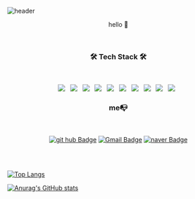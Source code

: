 ![header](https://capsule-render.vercel.app/api?type=waving&color=c9d6ff&fontColor=ffffff&height=200&section=header&text=Ahyeon🌱&fontSize=100)

<p align="center">hello 👋<p>

<br>
<h3 align="center"><b>🛠 Tech Stack 🛠</b></h3>
<br>
<p align="center">
   <img src="https://img.shields.io/badge/HTML5-E34F26?style=flat-square&logo=HTML5&logoColor=white"/></a> &nbsp
   <img src="https://img.shields.io/badge/CSS3-1572B6?style=flat-square&logo=CSS3&logoColor=white"/></a> &nbsp
   <img src="https://img.shields.io/badge/JavaScript-F7DF1E?style=flat-square&logo=JavaScript&logoColor=white"/></a> &nbsp
   <img src="https://img.shields.io/badge/Node.js-339933?style=flat-square&logo=Node.js&logoColor=white"/></a> &nbsp
   <img src="https://img.shields.io/badge/sass-CC6699?style=flat-square&logo=sass&logoColor=white"/></a> &nbsp
   <img src="https://img.shields.io/badge/jquery-0769AD?style=flat-square&logo=jquery&logoColor=white"/></a> &nbsp
   <img src="https://img.shields.io/badge/java-007396?style=flat-square&logo=java&logoColor=white"/></a> &nbsp
   <img src="https://img.shields.io/badge/mysql-4479A1?style=flat-square&logo=mysql&logoColor=white"/></a> &nbsp
   <img src="https://img.shields.io/badge/php-777BB4?style=flat-square&logo=php&logoColor=white"/></a> &nbsp
   <img src="https://img.shields.io/badge/php-777BB4?style=flat-square&logo=php&logoColor=white"/></a> &nbsp


</p>

<h3 align="center"><b>me📭</b></h3>
<br>
<div align="center">
   
[![git hub Badge](http://img.shields.io/badge/-git%20hub-black?style=flat-square&logo=github&link=https://github.com/cats0713)](https://github.com/cats0713)
[![Gmail Badge](https://img.shields.io/badge/-Gmail-d14836?style=flat-square&logo=Gmail&logoColor=white&link=mailto:cats0713@gmail.com)](mailto:cats0713@gmail.com)
[![naver Badge](https://img.shields.io/badge/-naver-03C75A?style=flat-square&logo=naver&logoColor=white&link=mailto:cats0713@naver.com)](mailto:cats0713@naver.com)
   
</div>
<br>
<br>

[![Top Langs](https://github-readme-stats.vercel.app/api/top-langs/?username=cats0713&layout=compact&theme=apprentice)](https://github.com/cats0713)

[![Anurag's GitHub stats](https://github-readme-stats.vercel.app/api?username=cats0713&theme=apprentice&show_icons=true&icon_color=#ffffff)](https://github.com/anuraghazra/github-readme-stats)

